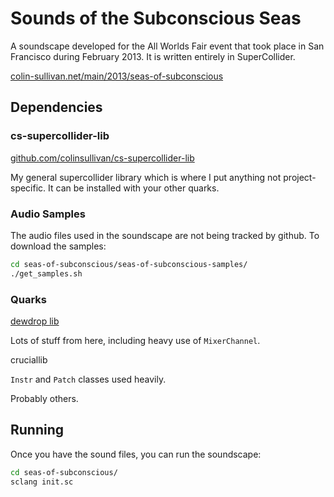 # Sounds of the Subconscious Seas

A soundscape developed for the All Worlds Fair event that took place in San Francisco during February 2013.  It is written entirely in SuperCollider.

[colin-sullivan.net/main/2013/seas-of-subconscious](http://colin-sullivan.net/main/2013/seas-of-subconscious)

## Dependencies

### cs-supercollider-lib

[github.com/colinsullivan/cs-supercollider-lib](https://github.com/colinsullivan/cs-supercollider-lib)

My general supercollider library which is where I put anything not project-specific.  It can be installed with your other quarks.

### Audio Samples

The audio files used in the soundscape are not being tracked by github.  To download the samples:

```bash
cd seas-of-subconscious/seas-of-subconscious-samples/
./get_samples.sh
```

### Quarks

[dewdrop lib](http://www.dewdrop-world.net/sc3/index.php)

Lots of stuff from here, including heavy use of `MixerChannel`.

cruciallib

`Instr` and `Patch` classes used heavily.

Probably others.

## Running

Once you have the sound files, you can run the soundscape:

```bash
cd seas-of-subconscious/
sclang init.sc
```


